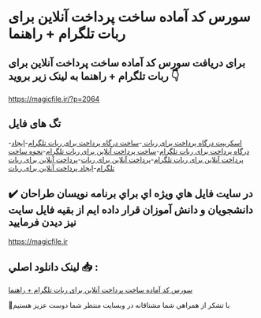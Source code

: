 # سورس کد آماده ساخت پرداخت آنلاین برای ربات تلگرام + راهنما

## برای دریافت سورس کد آماده ساخت پرداخت آنلاین برای ربات تلگرام + راهنما به لینک زیر بروید 👇

https://magicfile.ir/?p=2064

## تگ های فایل

-[اسکریپت درگاه پرداخت برای ربات ](https://magicfile.ir/product/%d8%b3%d9%88%d8%b1%d8%b3-%d8%a2%d9%85%d8%a7%d8%af%d9%87-%d8%b3%d8%a7%d8%ae%d8%aa-%d9%be%d8%b1%d8%af%d8%a7%d8%ae%d8%aa-%d8%a2%d9%86%d9%84%d8%a7%d9%8a%d9%86-%d8%a8%d8%b1%d8%a7%d9%8a-%d8%b1%d8%a8%d8%a7%d8%aa-%d8%aa%d9%84%da%af%d8%b1%d8%a7%d9%85/)-[ساخت درگاه پرداخت برای ربات تلگرام](https://magicfile.ir/product/%d8%b3%d9%88%d8%b1%d8%b3-%d8%a2%d9%85%d8%a7%d8%af%d9%87-%d8%b3%d8%a7%d8%ae%d8%aa-%d9%be%d8%b1%d8%af%d8%a7%d8%ae%d8%aa-%d8%a2%d9%86%d9%84%d8%a7%d9%8a%d9%86-%d8%a8%d8%b1%d8%a7%d9%8a-%d8%b1%d8%a8%d8%a7%d8%aa-%d8%aa%d9%84%da%af%d8%b1%d8%a7%d9%85/)-[ایجاد درگاه پرداخت برای ربات تلگرام](https://magicfile.ir/product/%d8%b3%d9%88%d8%b1%d8%b3-%d8%a2%d9%85%d8%a7%d8%af%d9%87-%d8%b3%d8%a7%d8%ae%d8%aa-%d9%be%d8%b1%d8%af%d8%a7%d8%ae%d8%aa-%d8%a2%d9%86%d9%84%d8%a7%d9%8a%d9%86-%d8%a8%d8%b1%d8%a7%d9%8a-%d8%b1%d8%a8%d8%a7%d8%aa-%d8%aa%d9%84%da%af%d8%b1%d8%a7%d9%85/)-[ساخت پرداخت آنلاین برای ربات تلگرام](https://magicfile.ir/product/%d8%b3%d9%88%d8%b1%d8%b3-%d8%a2%d9%85%d8%a7%d8%af%d9%87-%d8%b3%d8%a7%d8%ae%d8%aa-%d9%be%d8%b1%d8%af%d8%a7%d8%ae%d8%aa-%d8%a2%d9%86%d9%84%d8%a7%d9%8a%d9%86-%d8%a8%d8%b1%d8%a7%d9%8a-%d8%b1%d8%a8%d8%a7%d8%aa-%d8%aa%d9%84%da%af%d8%b1%d8%a7%d9%85/)-[نحوه ساخت پرداخت آنلاین برای ربات تلگرام](https://magicfile.ir/product/%d8%b3%d9%88%d8%b1%d8%b3-%d8%a2%d9%85%d8%a7%d8%af%d9%87-%d8%b3%d8%a7%d8%ae%d8%aa-%d9%be%d8%b1%d8%af%d8%a7%d8%ae%d8%aa-%d8%a2%d9%86%d9%84%d8%a7%d9%8a%d9%86-%d8%a8%d8%b1%d8%a7%d9%8a-%d8%b1%d8%a8%d8%a7%d8%aa-%d8%aa%d9%84%da%af%d8%b1%d8%a7%d9%85/)-[پرداخت آنلاین برای ربات](https://magicfile.ir/product/%d8%b3%d9%88%d8%b1%d8%b3-%d8%a2%d9%85%d8%a7%d8%af%d9%87-%d8%b3%d8%a7%d8%ae%d8%aa-%d9%be%d8%b1%d8%af%d8%a7%d8%ae%d8%aa-%d8%a2%d9%86%d9%84%d8%a7%d9%8a%d9%86-%d8%a8%d8%b1%d8%a7%d9%8a-%d8%b1%d8%a8%d8%a7%d8%aa-%d8%aa%d9%84%da%af%d8%b1%d8%a7%d9%85/)-[پرداخت آنلاین برای ربات تلگرام](https://magicfile.ir/product/%d8%b3%d9%88%d8%b1%d8%b3-%d8%a2%d9%85%d8%a7%d8%af%d9%87-%d8%b3%d8%a7%d8%ae%d8%aa-%d9%be%d8%b1%d8%af%d8%a7%d8%ae%d8%aa-%d8%a2%d9%86%d9%84%d8%a7%d9%8a%d9%86-%d8%a8%d8%b1%d8%a7%d9%8a-%d8%b1%d8%a8%d8%a7%d8%aa-%d8%aa%d9%84%da%af%d8%b1%d8%a7%d9%85/)-[ایجاد پرداخت آنلاین برای ربات](https://magicfile.ir/product/%d8%b3%d9%88%d8%b1%d8%b3-%d8%a2%d9%85%d8%a7%d8%af%d9%87-%d8%b3%d8%a7%d8%ae%d8%aa-%d9%be%d8%b1%d8%af%d8%a7%d8%ae%d8%aa-%d8%a2%d9%86%d9%84%d8%a7%d9%8a%d9%86-%d8%a8%d8%b1%d8%a7%d9%8a-%d8%b1%d8%a8%d8%a7%d8%aa-%d8%aa%d9%84%da%af%d8%b1%d8%a7%d9%85/)

## ✔️ در سايت فايل هاي ويژه اي براي برنامه نويسان طراحان دانشجويان و دانش آموزان قرار داده ايم از بقيه فايل سايت نيز ديدن فرماييد

https://magicfile.ir


## لينک دانلود اصلي 📥 :

[سورس کد آماده ساخت پرداخت آنلاین برای ربات تلگرام + راهنما](https://magicfile.ir/product/%d8%b3%d9%88%d8%b1%d8%b3-%d8%a2%d9%85%d8%a7%d8%af%d9%87-%d8%b3%d8%a7%d8%ae%d8%aa-%d9%be%d8%b1%d8%af%d8%a7%d8%ae%d8%aa-%d8%a2%d9%86%d9%84%d8%a7%d9%8a%d9%86-%d8%a8%d8%b1%d8%a7%d9%8a-%d8%b1%d8%a8%d8%a7%d8%aa-%d8%aa%d9%84%da%af%d8%b1%d8%a7%d9%85/) 


🙏با تشکر از همراهي شما مشتاقانه در وبسایت منتظر شما دوست عزیز هستیم

